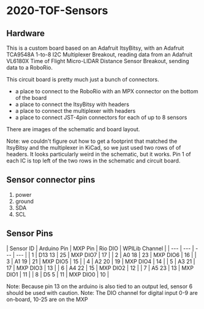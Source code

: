 # 2020-TOF-Sensors
## Hardware

This is a custom board based on an Adafruit ItsyBitsy, with an Adafruit TCA9548A 1-to-8 I2C Multiplexer Breakout, reading data from an Adafruit VL6180X Time of Flight Micro-LIDAR Distance Sensor Breakout, sending data to a RoboRio.

This circuit board is pretty much just a bunch of connectors. 
* a place to connect to the RoboRio with an MPX connector on the bottom of the board
* a place to connect the ItsyBitsy with headers
* a place to connect the multiplexer with headers
* a place to connect JST-4pin connectors for each of up to 8 sensors

There are images of the schematic and board layout.

Note: we couldn't figure out how to get a footprint that matched the ItsyBitsy and the multiplexer in KiCad, so we just used two rows of of headers. It looks particularly weird in the schematic, but it works. Pin 1 of each IC is top left of the two rows in the schematic and circuit board. 

## Sensor connector pins
1. power
2. ground
3. SDA
4. SCL

## Sensor Pins

| Sensor ID | Arduino Pin | MXP Pin | Rio DIO | WPILib Channel |
| --- | --- | --- | --- |
| 1 | D13 13 | 25 | MXP DIO7 | 17 |
| 2 | A0 18 | 23 | MXP DIO6 | 16 |
| 3 | A1 19 | 21 | MXP DIO5 | 15 |
| 4 | A2 20 | 19 | MXP DIO4 | 14 |
| 5 | A3 21 | 17 | MXP DIO3 | 13 |
| 6 | A4 22 | 15 | MXP DIO2 | 12 |
| 7 | A5 23 | 13 | MXP DIO1 | 11 |
| 8 | D5 5 | 11 | MXP DIO0 | 10 |

Note: Because pin 13 on the arduino is also tied to an output led, sensor 6 should be used with caution.
Note: The DIO channel for digital input 0-9 are on-board, 10-25 are on the MXP

